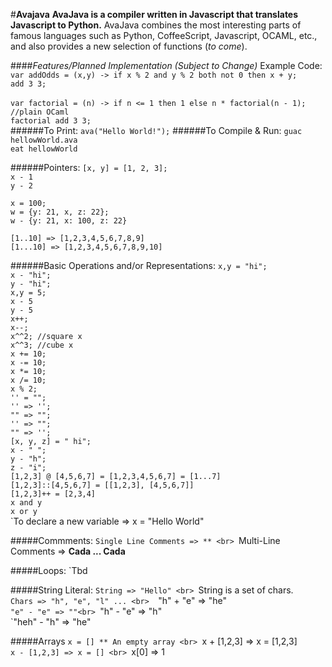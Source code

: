 #<b>Avajava</b>
<b>AvaJava is a compiler written in Javascript that translates Javascript to Python.</b> AvaJava combines the most interesting parts of famous languages such as Python, CoffeeScript, Javascript, OCAML, etc., and also provides a new selection of functions (<i>to come</i>).  

####<i>Features/Planned Implementation (Subject to Change)</i>
Example Code:
<br>`var addOdds = (x,y) -> if x % 2 and y % 2 both not 0 then x + y;`<br> `add 3 3;`</br>
<br>`var factorial = (n) -> if n <= 1 then 1 else n * factorial(n - 1); //plain OCaml`<br> `factorial add 3 3;`</br>
######To Print:
`ava("Hello World!");` 
######To Compile & Run:
`guac hellowWorld.ava`
<br>`eat hellowWorld`

######Pointers:
`[x, y] = [1, 2, 3];`<br>
`x - 1`<br>
`y - 2`<br>

`x = 100;`<br>
`w = {y: 21, x, z: 22};`<br>
`w - {y: 21, x: 100, z: 22}`<br>

`[1..10] => [1,2,3,4,5,6,7,8,9]`<br>
`[1...10] => [1,2,3,4,5,6,7,8,9,10]`<br>

######Basic Operations and/or Representations:
`x,y = "hi";`<br>
`x - "hi"; `<br>
`y - "hi";` <br>
`x,y = 5;`<br>
`x - 5`<br>
`y - 5`<br>
`x++;`<br>
`x--;`<br>
`x^^2; //square x`<br>
`x^^3; //cube x`<br>
`x += 10;` <br>
`x -= 10;` <br>
`x *= 10;` <br>
`x /= 10;` <br>
`x % 2;` <br>
`'' = "";`<br>
`'' => '';` <br>
`"" => "";`<br>
`'' => "";`<br>
`"" => '';`<br>
`[x, y, z] = " hi";`<br>
`x - " ";`<br>
`y - "h";`<br>
`z - "i";`<br>
`[1,2,3] @ [4,5,6,7] = [1,2,3,4,5,6,7] = [1...7]`<br>
`[1,2,3]::[4,5,6,7] = [[1,2,3], [4,5,6,7]]`<br>
`[1,2,3]++ = [2,3,4]`<br>
`x and y`<br>
`x or y`<br>
`To declare a new variable => x = "Hello World"

#####Commments:
`Single Line Comments => ** <br>
`Multi-Line Comments => **Cada ... Cada** <br> 

#####Loops: 
`Tbd <br> 

#####String Literal: 
`String => "Hello" <br>
`String is a set of chars. <br> 
`Chars => "h", "e", "l" ... <br> 
`"h" + "e" => "he" <br> 
`"e" - "e" => ""<br>
`"h" - "e" => "h" <br> 
`"heh" - "h" => "he" <br>

#####Arrays
`x = [] ** An empty array <br>
`x + [1,2,3] => x = [1,2,3] <br>
`x - [1,2,3] => x = [] <br>
`x[0] => 1 <br>


#####




